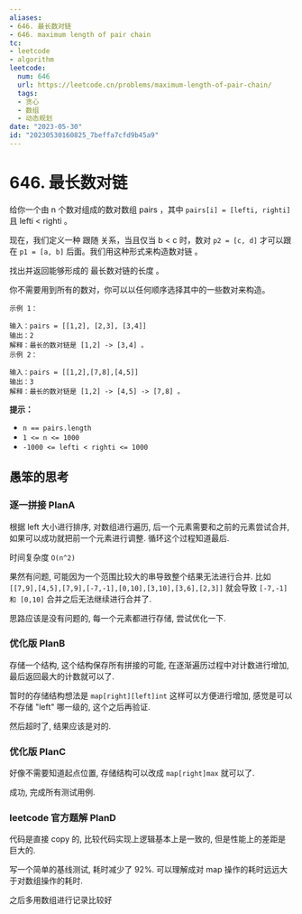 ```yaml
---
aliases:
- 646. 最长数对链
- 646. maximum length of pair chain
tc:
- leetcode
- algorithm
leetcode:
  num: 646
  url: https://leetcode.cn/problems/maximum-length-of-pair-chain/
  tags:
  - 贪心
  - 数组
  - 动态规划
date: "2023-05-30"
id: "20230530160825_7beffa7cfd9b45a9"
---
```


# 646. 最长数对链

给你一个由 n 个数对组成的数对数组 pairs ，其中 `pairs[i] = [lefti, righti]` 且 lefti < righti 。

现在，我们定义一种 跟随 关系，当且仅当 b < c 时，数对 `p2 = [c, d]` 才可以跟在 `p1 = [a, b]` 后面。我们用这种形式来构造数对链 。

找出并返回能够形成的 最长数对链的长度 。

你不需要用到所有的数对，你可以以任何顺序选择其中的一些数对来构造。

```
示例 1：

输入：pairs = [[1,2], [2,3], [3,4]]
输出：2
解释：最长的数对链是 [1,2] -> [3,4] 。
示例 2：

输入：pairs = [[1,2],[7,8],[4,5]]
输出：3
解释：最长的数对链是 [1,2] -> [4,5] -> [7,8] 。
```

**提示：**

- `n == pairs.length`
- `1 <= n <= 1000`
- `-1000 <= lefti < righti <= 1000`

## 愚笨的思考

### 逐一拼接 PlanA

根据 left 大小进行排序, 对数组进行遍历, 后一个元素需要和之前的元素尝试合并, 如果可以成功就把前一个元素进行调整.
循环这个过程知道最后.

时间复杂度 `O(n^2)`

果然有问题, 可能因为一个范围比较大的串导致整个结果无法进行合并.
比如 `[[7,9],[4,5],[7,9],[-7,-1],[0,10],[3,10],[3,6],[2,3]]` 就会导致 `[-7,-1] 和 [0,10]` 合并之后无法继续进行合并了.

思路应该是没有问题的, 每一个元素都进行存储, 尝试优化一下.

### 优化版 PlanB

存储一个结构, 这个结构保存所有拼接的可能, 在逐渐遍历过程中对计数进行增加, 最后返回最大的计数就可以了.

暂时的存储结构想法是 `map[right][left]int` 这样可以方便进行增加, 感觉是可以不存储 "left" 哪一级的, 这个之后再验证.

然后超时了, 结果应该是对的.

### 优化版 PlanC

好像不需要知道起点位置, 存储结构可以改成 `map[right]max` 就可以了.

成功, 完成所有测试用例.

### leetcode 官方题解 PlanD

代码是直接 copy 的, 比较代码实现上逻辑基本上是一致的, 但是性能上的差距是巨大的.

写一个简单的基线测试, 耗时减少了 92%.
可以理解成对 map 操作的耗时远远大于对数组操作的耗时.

之后多用数组进行记录比较好
